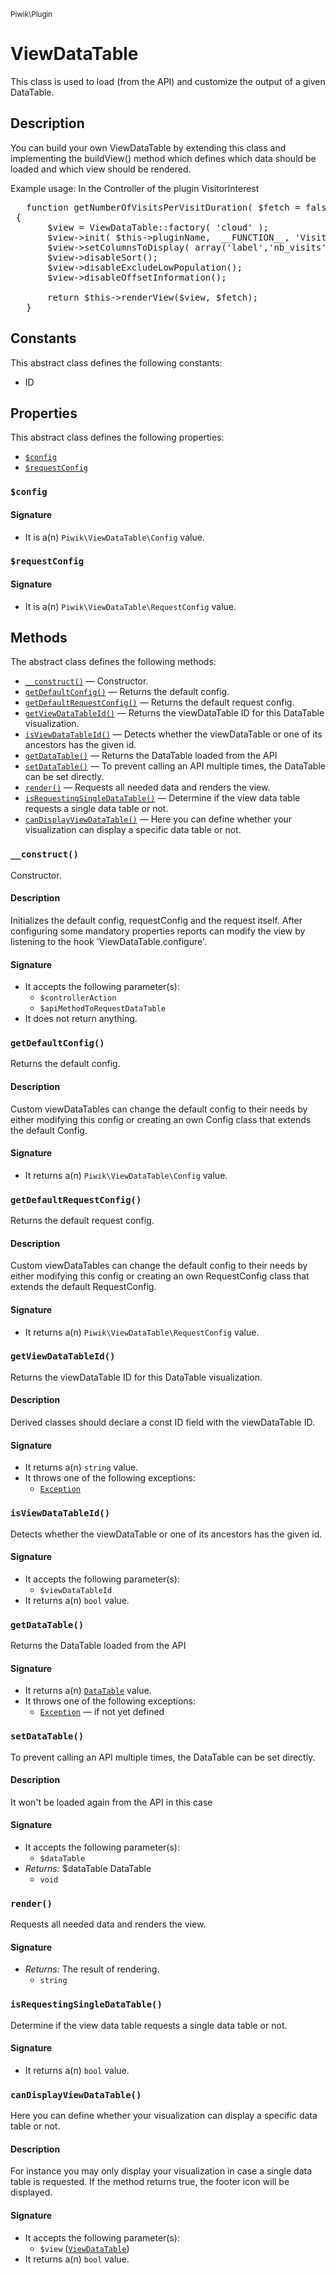 <small>Piwik\Plugin</small>

ViewDataTable
=============

This class is used to load (from the API) and customize the output of a given DataTable.

Description
-----------

You can build your own ViewDataTable by extending this class and implementing the buildView() method which defines
which data should be loaded and which view should be rendered.

Example usage:
In the Controller of the plugin VisitorInterest
<pre>
   function getNumberOfVisitsPerVisitDuration( $fetch = false)
 {
       $view = ViewDataTable::factory( 'cloud' );
       $view->init( $this->pluginName,  __FUNCTION__, 'VisitorInterest.getNumberOfVisitsPerVisitDuration' );
       $view->setColumnsToDisplay( array('label','nb_visits') );
       $view->disableSort();
       $view->disableExcludeLowPopulation();
       $view->disableOffsetInformation();

       return $this->renderView($view, $fetch);
   }
</pre>


Constants
---------

This abstract class defines the following constants:

- ID

Properties
----------

This abstract class defines the following properties:

- [`$config`](#$config)
- [`$requestConfig`](#$requestconfig)

<a name="config" id="config"></a>
### `$config`

#### Signature

- It is a(n) `Piwik\ViewDataTable\Config` value.

<a name="requestconfig" id="requestconfig"></a>
### `$requestConfig`

#### Signature

- It is a(n) `Piwik\ViewDataTable\RequestConfig` value.

Methods
-------

The abstract class defines the following methods:

- [`__construct()`](#__construct) &mdash; Constructor.
- [`getDefaultConfig()`](#getdefaultconfig) &mdash; Returns the default config.
- [`getDefaultRequestConfig()`](#getdefaultrequestconfig) &mdash; Returns the default request config.
- [`getViewDataTableId()`](#getviewdatatableid) &mdash; Returns the viewDataTable ID for this DataTable visualization.
- [`isViewDataTableId()`](#isviewdatatableid) &mdash; Detects whether the viewDataTable or one of its ancestors has the given id.
- [`getDataTable()`](#getdatatable) &mdash; Returns the DataTable loaded from the API
- [`setDataTable()`](#setdatatable) &mdash; To prevent calling an API multiple times, the DataTable can be set directly.
- [`render()`](#render) &mdash; Requests all needed data and renders the view.
- [`isRequestingSingleDataTable()`](#isrequestingsingledatatable) &mdash; Determine if the view data table requests a single data table or not.
- [`canDisplayViewDataTable()`](#candisplayviewdatatable) &mdash; Here you can define whether your visualization can display a specific data table or not.

<a name="__construct" id="__construct"></a>
### `__construct()`

Constructor.

#### Description

Initializes the default config, requestConfig and the request itself. After configuring some
mandatory properties reports can modify the view by listening to the hook 'ViewDataTable.configure'.

#### Signature

- It accepts the following parameter(s):
    - `$controllerAction`
    - `$apiMethodToRequestDataTable`
- It does not return anything.

<a name="getdefaultconfig" id="getdefaultconfig"></a>
### `getDefaultConfig()`

Returns the default config.

#### Description

Custom viewDataTables can change the default config to their needs by either
modifying this config or creating an own Config class that extends the default Config.

#### Signature

- It returns a(n) `Piwik\ViewDataTable\Config` value.

<a name="getdefaultrequestconfig" id="getdefaultrequestconfig"></a>
### `getDefaultRequestConfig()`

Returns the default request config.

#### Description

Custom viewDataTables can change the default config to their needs by either
modifying this config or creating an own RequestConfig class that extends the default RequestConfig.

#### Signature

- It returns a(n) `Piwik\ViewDataTable\RequestConfig` value.

<a name="getviewdatatableid" id="getviewdatatableid"></a>
### `getViewDataTableId()`

Returns the viewDataTable ID for this DataTable visualization.

#### Description

Derived classes  should declare a const ID field
with the viewDataTable ID.

#### Signature

- It returns a(n) `string` value.
- It throws one of the following exceptions:
    - [`Exception`](http://php.net/class.Exception)

<a name="isviewdatatableid" id="isviewdatatableid"></a>
### `isViewDataTableId()`

Detects whether the viewDataTable or one of its ancestors has the given id.

#### Signature

- It accepts the following parameter(s):
    - `$viewDataTableId`
- It returns a(n) `bool` value.

<a name="getdatatable" id="getdatatable"></a>
### `getDataTable()`

Returns the DataTable loaded from the API

#### Signature

- It returns a(n) [`DataTable`](../../Piwik/DataTable.md) value.
- It throws one of the following exceptions:
    - [`Exception`](http://php.net/class.Exception) &mdash; if not yet defined

<a name="setdatatable" id="setdatatable"></a>
### `setDataTable()`

To prevent calling an API multiple times, the DataTable can be set directly.

#### Description

It won't be loaded again from the API in this case

#### Signature

- It accepts the following parameter(s):
    - `$dataTable`
- _Returns:_ $dataTable DataTable
    - `void`

<a name="render" id="render"></a>
### `render()`

Requests all needed data and renders the view.

#### Signature

- _Returns:_ The result of rendering.
    - `string`

<a name="isrequestingsingledatatable" id="isrequestingsingledatatable"></a>
### `isRequestingSingleDataTable()`

Determine if the view data table requests a single data table or not.

#### Signature

- It returns a(n) `bool` value.

<a name="candisplayviewdatatable" id="candisplayviewdatatable"></a>
### `canDisplayViewDataTable()`

Here you can define whether your visualization can display a specific data table or not.

#### Description

For instance you may
only display your visualization in case a single data table is requested. If the method returns true, the footer
icon will be displayed.

#### Signature

- It accepts the following parameter(s):
    - `$view` ([`ViewDataTable`](../../Piwik/Plugin/ViewDataTable.md))
- It returns a(n) `bool` value.

